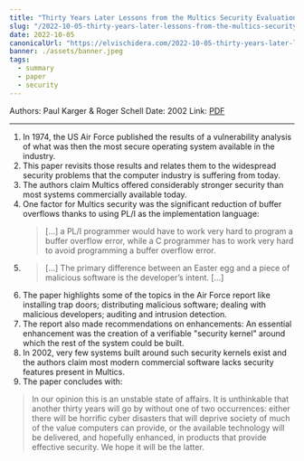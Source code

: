 ```yaml
---
title: "Thirty Years Later Lessons from the Multics Security Evaluation — Paper Summary"
slug: "/2022-10-05-thirty-years-later-lessons-from-the-multics-security-evaluation"
date: 2022-10-05
canonicalUrl: "https://elvischidera.com/2022-10-05-thirty-years-later-lessons-from-the-multics-security-evaluation/"
banner: ./assets/banner.jpeg
tags:
  - summary
  - paper
  - security
---
```


Authors: Paul Karger & Roger Schell
Date: 2002
Link: [PDF](https://www.acsac.org/2002/papers/classic-multics.pdf)

-----

1. In 1974, the US Air Force published the results of a vulnerability analysis of what was then the most secure operating system available in the industry.
2. This paper revisits those results and relates them to the widespread security problems that the computer industry is suffering from today.
3. The authors claim Multics offered considerably stronger security than most systems commercially available today.
4. One factor for Multics security was the significant reduction of buffer overflows thanks to using PL/I as the implementation language:
    > […] a PL/I programmer would have to work very hard to program a buffer overflow error, while a C programmer has to work very hard to avoid programming a buffer overflow error.
6. > […] The primary difference between an Easter egg and a piece of malicious software is the developer’s intent. […]
7. The paper highlights some of the topics in the Air Force report like installing trap doors; distributing malicious software; dealing with malicious developers; auditing and intrusion detection.
8. The report also made recommendations on enhancements: An essential enhancement was the creation of a verifiable "security kernel" around which the rest of the system could be built.
9. In 2002, very few systems built around such security kernels exist and the authors claim most modern commercial software lacks security features present in Multics.
10. The paper concludes with:
> In our opinion this is an unstable state of affairs. It is unthinkable that another thirty years will go by without one of two occurrences: either there will be horrific cyber disasters that will deprive society of much of the value computers can provide, or the available technology will be delivered, and hopefully enhanced, in products that provide effective security. We hope it will be the latter.  